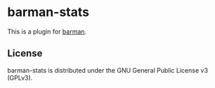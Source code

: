 # barman-stats

This is a plugin for [barman](https://github.com/barmanaginn/barman).

## License 

barman-stats is distributed under the GNU General Public License v3 (GPLv3).

